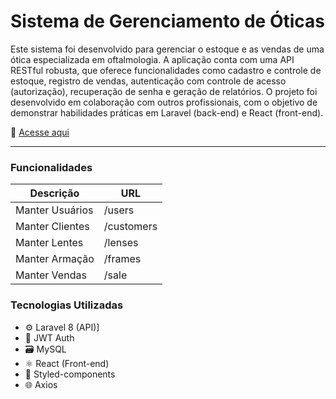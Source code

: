 # Sistema de Gerenciamento de Óticas

Este sistema foi desenvolvido para gerenciar o estoque e as vendas de uma ótica especializada em oftalmologia. A aplicação conta com uma API RESTful robusta, que oferece funcionalidades como cadastro e controle de estoque, registro de vendas, autenticação com controle de acesso (autorização), recuperação de senha e geração de relatórios. O projeto foi desenvolvido em colaboração com outros profissionais, com o objetivo de demonstrar habilidades práticas em Laravel (back-end) e React (front-end).

🔗 [Acesse aqui](https://oticamundial.clinicadeolhos.shop/)

---
### Funcionalidades

| Descrição       | URL        |
| --------------- | ---------- |
| Manter Usuários | /users     |
| Manter Clientes | /customers |
| Manter Lentes   | /lenses    |
| Manter Armação  | /frames    |
| Manter Vendas   | /sale      |

### Tecnologias Utilizadas

- ⚙️ Laravel 8 (API)]
- 🔐 JWT Auth
- 🗃️ MySQL
- ⚛️ React (Front-end)
- 💅 Styled-components
- 🌐 Axios


